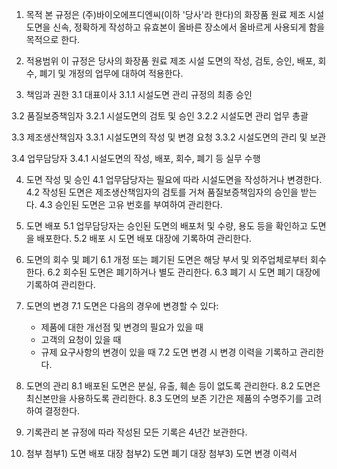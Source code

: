 1. 목적
본 규정은 (주)바이오에프디엔씨(이하 '당사'라 한다)의 화장품 원료 제조 시설 도면을 신속, 정확하게 작성하고 유효본이 올바른 장소에서 올바르게 사용되게 함을 목적으로 한다.

2. 적용범위
이 규정은 당사의 화장품 원료 제조 시설 도면의 작성, 검토, 승인, 배포, 회수, 폐기 및 개정의 업무에 대하여 적용한다.

3. 책임과 권한
3.1 대표이사
3.1.1 시설도면 관리 규정의 최종 승인

3.2 품질보증책임자
3.2.1 시설도면의 검토 및 승인
3.2.2 시설도면 관리 업무 총괄

3.3 제조생산책임자
3.3.1 시설도면의 작성 및 변경 요청
3.3.2 시설도면의 관리 및 보관

3.4 업무담당자
3.4.1 시설도면의 작성, 배포, 회수, 폐기 등 실무 수행

4. 도면 작성 및 승인
4.1 업무담당자는 필요에 따라 시설도면을 작성하거나 변경한다.
4.2 작성된 도면은 제조생산책임자의 검토를 거쳐 품질보증책임자의 승인을 받는다.
4.3 승인된 도면은 고유 번호를 부여하여 관리한다.

5. 도면 배포
5.1 업무담당자는 승인된 도면의 배포처 및 수량, 용도 등을 확인하고 도면을 배포한다.
5.2 배포 시 도면 배포 대장에 기록하여 관리한다.

6. 도면의 회수 및 폐기
6.1 개정 또는 폐기된 도면은 해당 부서 및 외주업체로부터 회수한다.
6.2 회수된 도면은 폐기하거나 별도 관리한다.
6.3 폐기 시 도면 폐기 대장에 기록하여 관리한다.

7. 도면의 변경
7.1 도면은 다음의 경우에 변경할 수 있다:
   - 제품에 대한 개선점 및 변경의 필요가 있을 때
   - 고객의 요청이 있을 때
   - 규제 요구사항의 변경이 있을 때
7.2 도면 변경 시 변경 이력을 기록하고 관리한다.

8. 도면의 관리
8.1 배포된 도면은 분실, 유출, 훼손 등이 없도록 관리한다.
8.2 도면은 최신본만을 사용하도록 관리한다.
8.3 도면의 보존 기간은 제품의 수명주기를 고려하여 결정한다.

9. 기록관리
본 규정에 따라 작성된 모든 기록은 4년간 보관한다.

10. 첨부
첨부1) 도면 배포 대장
첨부2) 도면 폐기 대장
첨부3) 도면 변경 이력서

